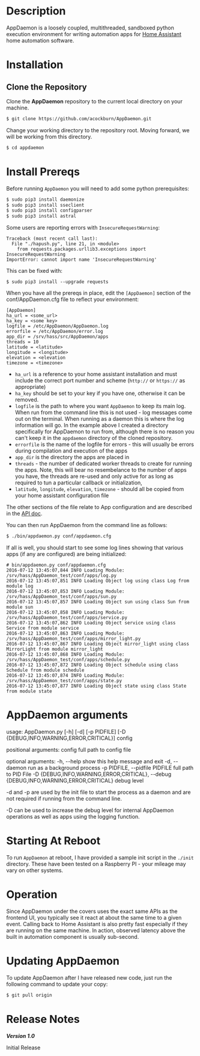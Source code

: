 # Description

AppDaemon is a loosely coupled, multithreaded, sandboxed python execution environment for writing automation apps for [Home Assistant](https://home-assistant.io/) home automation software.

# Installation

## Clone the Repository
Clone the **AppDaemon** repository to the current local directory on your machine.

``` bash
$ git clone https://github.com/acockburn/AppDaemon.git
```

Change your working directory to the repository root. Moving forward, we will be working from this directory.

``` bash
$ cd appdaemon
```

# Install Prereqs

Before running `AppDaemon` you will need to add some python prerequisites:

```bash
$ sudo pip3 install daemonize
$ sudo pip3 install sseclient
$ sudo pip3 install configparser
$ sudo pip3 install astral
```

Some users are reporting errors with `InsecureRequestWarning`:
```
Traceback (most recent call last):
  File "./hapush.py", line 21, in <module>
    from requests.packages.urllib3.exceptions import InsecureRequestWarning
ImportError: cannot import name 'InsecureRequestWarning'
```
This can be fixed with:
```
$ sudo pip3 install --upgrade requests
```

When you have all the prereqs in place, edit the `[AppDaemon]` section of the conf/AppDaemon.cfg file to reflect your environment:

```
[AppDaemon]
ha_url = <some_url>
ha_key = <some key>
logfile = /etc/AppDaemon/AppDaemon.log
errorfile = /etc/AppDaemon/error.log
app_dir = /srv/hass/src/AppDaemon/apps
threads = 10
latitude = <latitude>
longitude = <longitude>
elevation = <elevation
timezone = <timezone>
```

- `ha_url` is a reference to your home assistant installation and must include the correct port number and scheme (`http://` or `https://` as appropriate)
- `ha_key` should be set to your key if you have one, otherwise it can be removed.
- `logfile` is the path to where you want `AppDaemon` to keep its main log. When run from the command line this is not used - log messages come out on the terminal. When running as a daemon this is where the log information will go. In the example above I created a directory specifically for AppDaemon to run from, although there is no reason you can't keep it in the `appdaemon` directory of the cloned repository.
- `errorfile` is the name of the logfile for errors - this will usually be errors during compilation and execution of the apps
- `app_dir` is the directory the apps are placed in
- `threads` - the number of dedicated worker threads to create for running the apps. Note, this will bear no resembelance to the number of apps you have, the threads are re-used and only active for as long as required to tun a particular callback or initialization,
- `latitude`, `longitude`, `elevation`, `timezone` - should all be copied from your home assistant configuration file

The other sections of the file relate to App configuration and are described in the [API doc](API.md).

You can then run AppDaemon from the command line as follows:

```bash
$ ./bin/appdaemon.py conf/appdaemon.cfg
```

If all is well, you should start to see some log lines showing that various apps (if any are configured) are being initialized:

```
# bin/appdaemon.py conf/appdaemon.cfg 
2016-07-12 13:45:07,844 INFO Loading Module: /srv/hass/AppDaemon_test/conf/apps/log.py
2016-07-12 13:45:07,851 INFO Loading Object log using class Log from module log
2016-07-12 13:45:07,853 INFO Loading Module: /srv/hass/AppDaemon_test/conf/apps/sun.py
2016-07-12 13:45:07,857 INFO Loading Object sun using class Sun from module sun
2016-07-12 13:45:07,858 INFO Loading Module: /srv/hass/AppDaemon_test/conf/apps/service.py
2016-07-12 13:45:07,862 INFO Loading Object service using class Service from module service
2016-07-12 13:45:07,863 INFO Loading Module: /srv/hass/AppDaemon_test/conf/apps/mirror_light.py
2016-07-12 13:45:07,867 INFO Loading Object mirror_light using class MirrorLight from module mirror_light
2016-07-12 13:45:07,868 INFO Loading Module: /srv/hass/AppDaemon_test/conf/apps/schedule.py
2016-07-12 13:45:07,872 INFO Loading Object schedule using class Schedule from module schedule
2016-07-12 13:45:07,874 INFO Loading Module: /srv/hass/AppDaemon_test/conf/apps/state.py
2016-07-12 13:45:07,877 INFO Loading Object state using class State from module state
```

# AppDaemon arguments

usage: AppDaemon.py [-h] [-d] [-p PIDFILE]
                    [-D {DEBUG,INFO,WARNING,ERROR,CRITICAL}]
                    config

positional arguments:
  config                full path to config file

optional arguments:
  -h, --help            show this help message and exit
  -d, --daemon          run as a background process
  -p PIDFILE, --pidfile PIDFILE
                        full path to PID File
  -D {DEBUG,INFO,WARNING,ERROR,CRITICAL}, --debug {DEBUG,INFO,WARNING,ERROR,CRITICAL}
                        debug level

-d and -p are used by the init file to start the process as a daemon and are not required if running from the command line. 

-D can be used to increase the debug level for internal AppDaemon operations as well as apps using the logging function.

# Starting At Reboot
To run `AppDaemon` at reboot, I have provided a sample init script in the `./init` directory. These have been tested on a Raspberry PI - your mileage may vary on other systems.

# Operation

Since AppDaemon under the covers uses the exact same APIs as the frontend UI, you typically see it react at about the same time to a given event. Calling back to Home Assistant is also pretty fast especially if they are running on the same machine. In action, observed latency above the built in automation component is usually sub-second.

# Updating AppDaemon
To update AppDaemon after I have released new code, just run the following command to update your copy:

```bash
$ git pull origin
```

# Release Notes

***Version 1.0***

Initial Release
